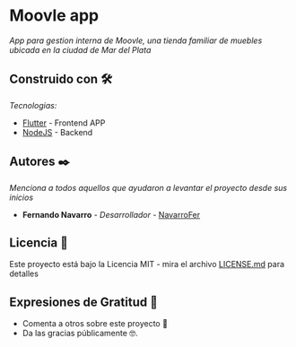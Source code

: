 # Moovle app

_App para gestion interna de Moovle, una tienda familiar de muebles ubicada en la ciudad de Mar del Plata_

## Construido con 🛠️

_Tecnologias:_

* [Flutter](https://flutter.dev/) - Frontend APP
* [NodeJS](https://nodejs.org/es/) - Backend 

## Autores ✒️

_Menciona a todos aquellos que ayudaron a levantar el proyecto desde sus inicios_

* **Fernando Navarro** - *Desarrollador* - [NavarroFer](https://github.com/NavarroFer)

## Licencia 📄

Este proyecto está bajo la Licencia MIT - mira el archivo [LICENSE.md](LICENSE.md) para detalles

## Expresiones de Gratitud 🎁

* Comenta a otros sobre este proyecto 📢
* Da las gracias públicamente 🤓.